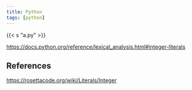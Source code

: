 ```yaml
---
title: Python
tags: [python]
---
```


{{< s "a.py" >}}

<https://docs.python.org/reference/lexical_analysis.html#integer-literals>

## References

<https://rosettacode.org/wiki/Literals/Integer>
